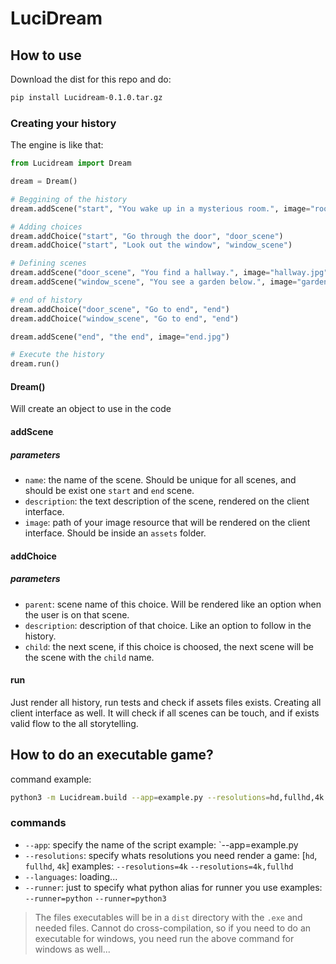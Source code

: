 # LuciDream

## How to use
Download the dist for this repo and do:
```sh
pip install Lucidream-0.1.0.tar.gz
```

### Creating your history
The engine is like that:
```py
from Lucidream import Dream

dream = Dream()

# Beggining of the history
dream.addScene("start", "You wake up in a mysterious room.", image="room.jpg")

# Adding choices
dream.addChoice("start", "Go through the door", "door_scene")
dream.addChoice("start", "Look out the window", "window_scene")

# Defining scenes
dream.addScene("door_scene", "You find a hallway.", image="hallway.jpg")
dream.addScene("window_scene", "You see a garden below.", image="garden.jpg")

# end of history
dream.addChoice("door_scene", "Go to end", "end")
dream.addChoice("window_scene", "Go to end", "end")

dream.addScene("end", "the end", image="end.jpg")

# Execute the history
dream.run()
```

#### Dream()
Will create an object to use in the code

#### addScene

##### parameters
- `name`: the name of the scene. Should be unique for all scenes, and should be exist one `start` and `end` scene.
- `description`: the text description of the scene, rendered on the client interface.
- `image`: path of your image resource that will be rendered on the client interface. Should be inside an `assets` folder.

#### addChoice

##### parameters
- `parent`: scene name of this choice. Will be rendered like an option when the user is on that scene.
- `description`: description of that choice. Like an option to follow in the history.
- `child`: the next scene, if this choice is choosed, the next scene will be the scene with the `child` name.

#### run
Just render all history, run tests and check if assets files exists. Creating all client interface as well.
It will check if all scenes can be touch, and if exists valid flow to the all storytelling.

## How to do an executable game?

command example:
```sh
python3 -m Lucidream.build --app=example.py --resolutions=hd,fullhd,4k
```

### commands

- `--app`: specify the name of the script
    example: `--app=example.py
- `--resolutions`: specify whats resolutions you need render a game: [`hd`, `fullhd`, `4k`]
    examples:
        `--resolutions=4k`
        `--resolutions=4k,fullhd`
- `--languages`: loading...
- `--runner`: just to specify what python alias for runner you use
    examples:
        `--runner=python`
        `--runner=python3`

> The files executables will be in a `dist` directory with the `.exe` and needed files. Cannot do cross-compilation, so
if you need to do an executable for windows, you need run the above command for windows as well...
